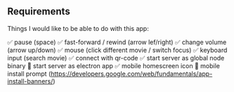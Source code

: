 ## Requirements
<!-- ✅🔳️ -->

Things I would like to be able to do with this app:

✅ pause (space)
✅ fast-forward / rewind (arrow lef/right)
✅ change volume (arrow up/down)
✅ mouse (click different movie / switch focus)
✅ keyboard input (search movie)
✅ connect with qr-code
✅ start server as global node binary
🔳️ start server as electron app
✅ mobile homescreen icon
🔳️ mobile install prompt (https://developers.google.com/web/fundamentals/app-install-banners/)
